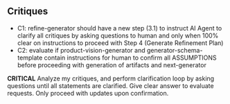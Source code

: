 ## Critiques

- C1: refine-generator should have a new step (3.1) to instruct AI Agent to clarify all critiques by asking questions to human and only when 100% clear on instructions to proceed with Step 4 (Generate Refinement Plan)
- C2: evaluate if product-vision-generator and generator-schema-template contain instructions for human to confirm all ASSUMPTIONS before proceeding with generation of artifacts and next-generator

**CRITICAL** Analyze my critiques, and perform clarification loop by asking questions until all statements are clarified. Give clear answer to evaluate requests. Only proceed with updates upon confirmation.
 